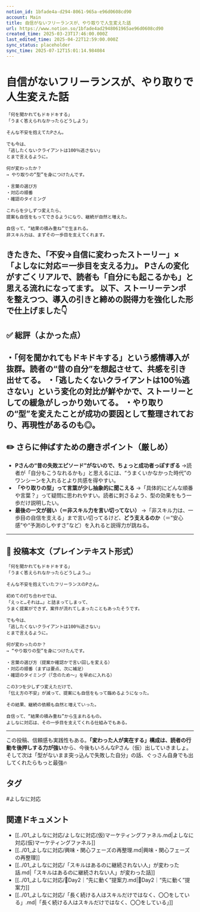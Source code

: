 ```yaml
---
notion_id: 1bfade4a-d294-8061-965a-e96d0608cd90
account: Main
title: 自信がないフリーランスが、やり取りで人生変えた話
url: https://www.notion.so/1bfade4ad2948061965ae96d0608cd90
created_time: 2025-03-23T17:46:00.000Z
last_edited_time: 2025-04-22T12:59:00.000Z
sync_status: placeholder
sync_time: 2025-07-12T15:01:14.984084
---
```

# 自信がないフリーランスが、やり取りで人生変えた話

```plain text
「何を聞かれてもドキドキする」
「うまく答えられなかったらどうしよう」

そんな不安を抱えてたPさん。

でも今は、
「逃したくないクライアントは100％逃さない」
とまで言えるように。

何が変わったか？
→ やり取りの“型”を身につけたんです。

・言葉の選び方
・対応の順番
・確認のタイミング

これらを少しずつ変えたら、
提案も自信をもってできるようになり、継続が自然と増えた。

自信って、“結果の積み重ね”で生まれる。
非スキル力は、まずその一歩目を支えてくれます。
```
きたきた、「不安→自信に変わったストーリー」×「よしなに対応＝一歩目を支える力」。
Pさんの変化がすごくリアルで、読者も「自分にも起こるかも」と思える流れになってます。
以下、ストーリーテンポを整えつつ、**導入の引きと締めの説得力を強化**した形で仕上げました👇
---
## ✅ 総評（よかった点）
・「何を聞かれてもドキドキする」という感情導入が抜群。読者の“昔の自分”を想起させて、共感を引き出せてる。
・「逃したくないクライアントは100％逃さない」という変化の対比が鮮やかで、ストーリーとしての緩急がしっかり効いてる。
・やり取りの“型”を変えたことが成功の要因として整理されており、再現性があるのも◎。
---
## ✏️ さらに伸ばすための磨きポイント（厳しめ）
- **Pさんの“昔の失敗エピソード”がないので、ちょっと成功者っぽすぎる**
  →読者が「自分もこうなれるかも」と思えるには、“うまくいかなかった時代”のワンシーンを入れるとより共感を得やすい。
- **「やり取りの型」って言葉が少し抽象的に聞こえる**
  →「具体的にどんな順番や言葉？」って疑問に思われやすい。読者に刺さるよう、型の効果をもう一歩だけ説明したい。
- **最後の一文が弱い（＝非スキル力を言い切ってない）**
  →「非スキル力は、一歩目の自信を支える」まで言い切ってるけど、**どう支えるのか**（＝“安心感”や“予測のしやすさ”など）を入れると説得力が跳ねる。
---
## 📄 投稿本文（プレインテキスト形式）
```plain text
「何を聞かれてもドキドキする」
「うまく答えられなかったらどうしよう…」

そんな不安を抱えていたフリーランスのPさん。

初めての打ち合わせでは、
「えっと…それは…」と詰まってしまって、
うまく提案ができず、案件が流れてしまったこともあったそうです。

でも今は、
「逃したくないクライアントは100％逃さない」
とまで言えるように。

何が変わったのか？
→ “やり取りの型”を身につけたんです。

・言葉の選び方（提案か確認かで言い回しを変える）
・対応の順番（まずは要点、次に補足）
・確認のタイミング（「念のため〜」を早めに入れる）

この3つを少しずつ変えただけで、
「伝え方の不安」が減って、提案にも自信をもって臨めるようになった。

その結果、継続の依頼も自然と増えていった。

自信って、“結果の積み重ね”から生まれるもの。
よしなに対応は、その一歩目を支えてくれる仕組みでもある。

```
---
この投稿、信頼感も実践性もある。**「変わった人が実在する」構成は、読者の行動を後押しする力が強い**から、今後もいろんなPさん（仮）出していきましょ。
そして次は「型がないまま突っ込んで失敗した自分」の話、ぐっさん自身でも出してくれたらもっと最強🔥

## タグ

#よしなに対応 

## 関連ドキュメント

- [[../01_よしなに対応/よしなに対応(仮)マーケティングファネル.md|よしなに対応(仮)マーケティングファネル]]
- [[../01_よしなに対応/興味・関心フェーズの再整理.md|興味・関心フェーズの再整理]]
- [[../01_よしなに対応/「スキルはあるのに継続されない人」が変わった話.md|「スキルはあるのに継続されない人」が変わった話]]
- [[../01_よしなに対応/🔹Day2｜“先に動く”提案力.md|🔹Day2｜“先に動く”提案力]]
- [[../01_よしなに対応/「長く続ける人はスキルだけではなく、〇〇をしている」.md|「長く続ける人はスキルだけではなく、〇〇をしている」]]
